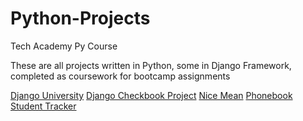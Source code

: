 # Python-Projects
Tech Academy Py Course

These are all projects written in Python, some in Django Framework, completed as coursework for bootcamp assignments

<a href="https://github.com/joshmetzger/Python-Projects/DjangoUniversty">Django University</a>
<a href="https://github.com/joshmetzger/Python-Projects/Django_Checkbook_Project">Django Checkbook Project</a>
<a href="https://github.com/joshmetzger/Python-Projects/Nice-Mean">Nice Mean</a>
<a href="https://github.com/joshmetzger/Python-Projects/phonebook">Phonebook</a>
<a href="https://github.com/joshmetzger/Python-Projects/student_tracker">Student Tracker</a>

